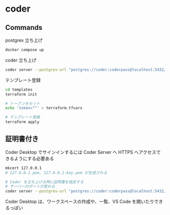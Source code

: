 # coder

## Commands
postgres 立ち上げ
```bash
docker compose up
```

coder 立ち上げ
```bash
coder server --postgres-url "postgres://coder:coderpass@localhost:5432/coder?sslmode=disable" --access-url "http://127.0.0.1:3000"
```

テンプレート登録
```bash
cd templates
terraform init

# トークンをセット
echo 'token=""' > terraform.tfvars

# テンプレート登録
terraform apply
```

## 証明書付き
Coder Desktop でサインインするには Coder Server へ HTTPS へアクセスできるようにする必要ある

```bash
mkcert 127.0.0.1
# 127.0.0.1.pem, 127.0.0.1-key.pem が生成される

# Coder を立ち上げる時に証明書を指定する
# サーバーのポートが変わる
coder server --postgres-url "postgres://coder:coderpass@localhost:5432/coder?sslmode=disable" --tls-enable --tls-cert-file 127.0.0.1.pem --tls-key-file 127.0.0.1-key.pem --access-url "https://127.0.0.1:3443"
```

Coder Desktop は、ワークスペースの作成や、一覧、VS Code を開いたりできるっぽい
